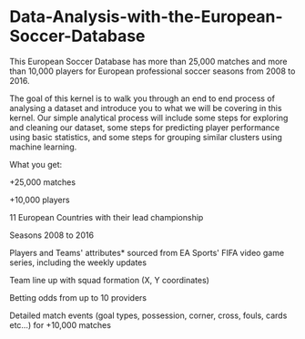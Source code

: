 # Data-Analysis-with-the-European-Soccer-Database


This European Soccer Database has more than 25,000 matches and more than 10,000 players for European professional soccer seasons from 2008 to 2016. 

The goal of this kernel is to walk you through an end to end process of analysing  a dataset and introduce you to what we will be covering in this kernel. Our simple analytical process will include some steps for exploring and cleaning our dataset, some steps for predicting player performance using basic statistics, and some steps for grouping similar clusters using machine learning.

What you get:

+25,000 matches

+10,000 players

11 European Countries with their lead championship

Seasons 2008 to 2016

Players and Teams' attributes* sourced from EA Sports' FIFA video game series, including the weekly updates

Team line up with squad formation (X, Y coordinates)

Betting odds from up to 10 providers

Detailed match events (goal types, possession, corner, cross, fouls, cards etc…) for +10,000 matches
